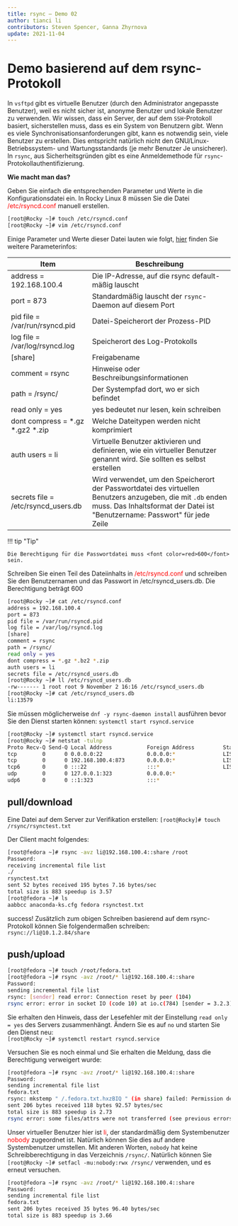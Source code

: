 ```yaml
---
title: rsync – Demo 02
author: tianci li
contributors: Steven Spencer, Ganna Zhyrnova
update: 2021-11-04
---
```


# Demo basierend auf dem rsync-Protokoll

In `vsftpd` gibt es virtuelle Benutzer (durch den Administrator angepasste Benutzer), weil es nicht sicher ist, anonyme Benutzer und lokale Benutzer zu verwenden. Wir wissen, dass ein Server, der auf dem `SSH`-Protokoll basiert, sicherstellen muss, dass es ein System von Benutzern gibt. Wenn es viele Synchronisationsanforderungen gibt, kann es notwendig sein, viele Benutzer zu erstellen. Dies entspricht natürlich nicht den GNU/Linux-Betriebssystem- und Wartungsstandards (je mehr Benutzer Je unsicherer). In `rsync`, aus Sicherheitsgründen gibt es eine Anmeldemethode für `rsync`-Protokollauthentifizierung.

**Wie macht man das?**

Geben Sie einfach die entsprechenden Parameter und Werte in die Konfigurationsdatei ein. In Rocky Linux 8 müssen Sie die Datei <font color=red>/etc/rsyncd.conf</font> manuell erstellen.

```bash
[root@Rocky ~]# touch /etc/rsyncd.conf
[root@Rocky ~]# vim /etc/rsyncd.conf
```

Einige Parameter und Werte dieser Datei lauten wie folgt, [hier](04_rsync_configure.md) finden Sie weitere Parameterinfos:

| Item                                      | Beschreibung                                                                                                                                                                                 |
| ----------------------------------------- | -------------------------------------------------------------------------------------------------------------------------------------------------------------------------------------------- |
| address = 192.168.100.4                   | Die IP-Adresse, auf die rsync default-mäßig lauscht                                                                                                                                          |
| port = 873                                | Standardmäßig lauscht der `rsync`-Daemon auf diesem Port                                                                                                                                   |
| pid file = /var/run/rsyncd.pid            | Datei-Speicherort der Prozess-PID                                                                                                                                                            |
| log file = /var/log/rsyncd.log            | Speicherort des Log-Protokolls                                                                                                                                                               |
| [share]                                   | Freigabename                                                                                                                                                                                 |
| comment = rsync                           | Hinweise oder Beschreibungsinformationen                                                                                                                                                     |
| path = /rsync/                            | Der Systempfad dort, wo er sich befindet                                                                                                                                                     |
| read only = yes                           | yes bedeutet nur lesen, kein schreiben                                                                                                                                                       |
| dont compress = \*.gz \*.gz2 \*.zip | Welche Dateitypen werden nicht komprimiert                                                                                                                                                   |
| auth users = li                           | Virtuelle Benutzer aktivieren und definieren, wie ein virtueller Benutzer genannt wird. Sie sollten es selbst erstellen                                                                      |
| secrets file = /etc/rsyncd_users.db       | Wird verwendet, um den Speicherort der Passwortdatei des virtuellen Benutzers anzugeben, die mit `.db` enden muss. Das Inhaltsformat der Datei ist "Benutzername: Passwort" für jede Zeile |

!!! tip "Tip"

    Die Berechtigung für die Passwortdatei muss <font color=red>600</font> sein.

Schreiben Sie einen Teil des Dateiinhalts in <font color=red>/etc/rsyncd.conf</font> und schreiben Sie den Benutzernamen und das Passwort in /etc/rsyncd_users.db. Die Berechtigung beträgt 600

```bash
[root@Rocky ~]# cat /etc/rsyncd.conf
address = 192.168.100.4
port = 873
pid file = /var/run/rsyncd.pid
log file = /var/log/rsyncd.log
[share]
comment = rsync
path = /rsync/
read only = yes
dont compress = *.gz *.bz2 *.zip
auth users = li
secrets file = /etc/rsyncd_users.db
[root@Rocky ~]# ll /etc/rsyncd_users.db
-rw------- 1 root root 9 November 2 16:16 /etc/rsyncd_users.db
[root@Rocky ~]# cat /etc/rsyncd_users.db
li:13579
```

Sie müssen möglicherweise `dnf -y rsync-daemon install` ausführen bevor Sie den Dienst starten können: `systemctl start rsyncd.service`

```bash
[root@Rocky ~]# systemctl start rsyncd.service
[root@Rocky ~]# netstat -tulnp
Proto Recv-Q Send-Q Local Address           Foreign Address         State       PID/Program name    
tcp        0      0 0.0.0.0:22              0.0.0.0:*               LISTEN      691/sshd            
tcp        0      0 192.168.100.4:873       0.0.0.0:*               LISTEN      4607/rsync          
tcp6       0      0 :::22                   :::*                    LISTEN      691/sshd            
udp        0      0 127.0.0.1:323           0.0.0.0:*                           671/chronyd         
udp6       0      0 ::1:323                 :::*                                671/chronyd  
```

## pull/download

Eine Datei auf dem Server zur Verifikation erstellen: `[root@Rocky]# touch /rsync/rsynctest.txt`

Der Client macht folgendes:

```bash
[root@fedora ~]# rsync -avz li@192.168.100.4::share /root
Password:
receiving incremental file list
./
rsynctest.txt
sent 52 bytes received 195 bytes 7.16 bytes/sec
total size is 883 speedup is 3.57
[root@fedora ~]# ls
aabbcc anaconda-ks.cfg fedora rsynctest.txt
```

success! Zusätzlich zum obigen Schreiben basierend auf dem rsync-Protokoll können Sie folgendermaßen schreiben: `rsync://li@10.1.2.84/share`

## push/upload

```bash
[root@fedora ~]# touch /root/fedora.txt
[root@fedora ~]# rsync -avz /root/* li@192.168.100.4::share
Password:
sending incremental file list
rsync: [sender] read error: Connection reset by peer (104)
rsync error: error in socket IO (code 10) at io.c(784) [sender = 3.2.3]
```

Sie erhalten den Hinweis, dass der Lesefehler mit der Einstellung `read only = yes` des Servers zusammenhängt. Ändern Sie es auf `no` und starten Sie den Dienst neu:<br/> `[root@Rocky ~]# systemctl restart rsyncd.service`

Versuchen Sie es noch einmal und Sie erhalten die Meldung, dass die Berechtigung verweigert wurde:

```bash
[root@fedora ~]# rsync -avz /root/* li@192.168.100.4::share
Password:
sending incremental file list
fedora.txt
rsync: mkstemp " /.fedora.txt.hxzBIQ " (in share) failed: Permission denied (13)
sent 206 bytes received 118 bytes 92.57 bytes/sec
total size is 883 speedup is 2.73
rsync error: some files/attrs were not transferred (see previous errors) (code 23) at main.c(1330) [sender = 3.2.3]
```

Unser virtueller Benutzer hier ist <font color=red>li</font>, der standardmäßig dem Systembenutzer <font color=red>nobody</font> zugeordnet ist. Natürlich können Sie dies auf andere Systembenutzer umstellen. Mit anderen Worten, `nobody` hat keine Schreibberechtigung in das Verzeichnis `/rsync/`. Natürlich können Sie `[root@Rocky ~]# setfacl -mu:nobody:rwx /rsync/` verwenden, und es erneut versuchen.

```bash
[root@fedora ~]# rsync -avz /root/* li@192.168.100.4::share
Password:
sending incremental file list
fedora.txt
sent 206 bytes received 35 bytes 96.40 bytes/sec
total size is 883 speedup is 3.66
```
